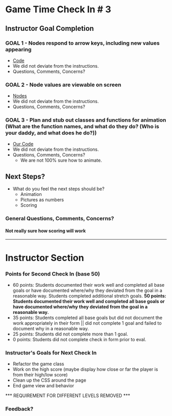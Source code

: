 # Game Time Check In # 3

## Instructor Goal Completion

### GOAL 1 - Nodes respond to arrow keys, including new values appearing

- [Code](http://imgur.com/tXH5VrY)
- We did not deviate from the instructions.
- Questions, Comments, Concerns?

### GOAL 2 - Node values are viewable on screen

- [Nodes](http://imgur.com/lMvxGNX)
- We did not deviate from the instructions.
- Questions, Comments, Concerns?

### GOAL 3 - Plan and stub out classes and functions for animation (What are the function names, and what do they do? (Who is your daddy, and what does he do?))

- [Our Code](https://github.com/icorson3/1603-gametime/blob/game-brain/lib/animation.js)
- We did not deviate from the instructions.
- Questions, Comments, Concerns?
  - We are not 100% sure how to animate.

## Next Steps?

- What do you feel the next steps should be?
  - Animation
  - Pictures as numbers
  - Scoring

### General Questions, Comments, Concerns?
#### Not really sure how scoring will work
-----

# Instructor Section

### Points for Second Check In (base 50)

* 60 points: Students documented their work well and completed all base goals or have documented where/why they deviated from the goal in a reasonable way. Students completed additional stretch goals.
**50 points: Students documented their work well and completed all base goals or have documented where/why they deviated from the goal in a reasonable way.**
* 35 points: Students completed all base goals but did not document the work appropriately in their form || did not complete 1 goal and failed to document why in a reasonable way.
* 25 points: Students did not complete more than 1 goal.
* 0 points: Students did not complete check in form prior to eval.

### Instructor's Goals for Next Check In

- Refactor the game class
- Work on the high score (maybe display how close or far the player is from their high/low score)
- Clean up the CSS around the page
- End game view and behavior

*** REQUIREMENT FOR DIFFERENT LEVELS REMOVED ***

### Feedback?

